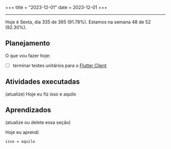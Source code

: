 +++
title = "2023-12-01"
date = 2023-12-01
+++

---

Hoje é Sexta, dia 335 de 365 (91.78%). Estamos na semana 48 de 52 (92.30%).

## Planejamento

O que vou fazer hoje:

- [ ] terminar testes unitários para o [Flutter Client](https://github.com/OmnicodeSolutions/luisa_drf_flutter_client)

## Atividades executadas

(atualize) Hoje eu fiz isso e aquilo

## Aprendizados

(atualize ou delete essa seção)

Hoje eu aprendi
```
isso = aquilo
```
